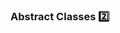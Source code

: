 ### Abstract Classes :two:

<panel type="seamless" header="%%-----------------------------------------%%" expanded>
  <include src="./index.md#main" />
</panel>
